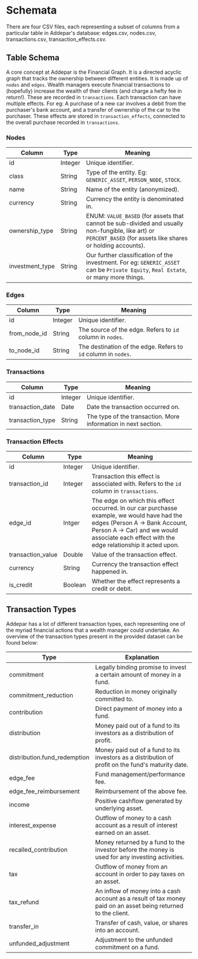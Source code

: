 # Schemata

There are four CSV files, each representing a subset of columns from a particular table in Addepar's database: edges.csv, nodes.csv, transactions.csv, transaction_effects.csv.

## Table Schema

A core concept at Addepar is the Financial Graph. It is a directed acyclic graph that tracks the ownership between different entities. It is made up of `nodes` and `edges`.
Wealth managers execute financial transactions to (hopefully) increase the wealth of their clients (and charge a hefty fee in return!). These are recorded in `transactions`. Each transaction can have multiple effects. For eg: A purchase of a new car involves a debit from the purchaser's bank account, and a transfer of ownership of the car to the purchaser. These effects are stored in `transaction_effects`, connected to the overall purchase recorded in `transactions`.

### Nodes

| Column          | Type    | Meaning                                                            |
|-----------------|---------|--------------------------------------------------------------------|
| id              | Integer | Unique identifier.                                                 |
| class           | String  | Type of the entity. Eg: `GENERIC_ASSET`, `PERSON_NODE`, `STOCK`.   |
| name            | String  | Name of the entity (anonymized).                                   |
| currency        | String  | Currency the entity is denominated in.                             |
| ownership_type  | String  | ENUM: `VALUE_BASED` (for assets that cannot be sub-divided and usually non-fungible, like art) or `PERCENT_BASED` (for assets like shares or holding accounts). |
| investment_type | String  | Our further classification of the investment. For eg: `GENERIC_ASSET` can be `Private Equity`, `Real Estate`, or many more things.                              |


### Edges

| Column       | Type    | Meaning                                                        |
|--------------|---------|----------------------------------------------------------------|
| id           | Integer | Unique identifier.                                             |
| from_node_id | String  | The source of the edge. Refers to `id` column in `nodes`.      |
| to_node_id   | String  | The destination of the edge. Refers to `id` column in `nodes`. |
 

### Transactions

| Column           | Type    | Meaning                                                        |
|------------------|---------|----------------------------------------------------------------|
| id               | Integer | Unique identifier.                                             |
| transaction_date | Date    | Date the transaction occurred on.                              |
| transaction_type | String  | The type of the transaction. More information in next section. |


### Transaction Effects


| Column            | Type    | Meaning                               |
|-------------------|---------|---------------------------------------|
| id                | Integer | Unique identifier.                    |
| transaction_id    | Integer | Transaction this effect is associated with. Refers to the `id` column in `transactions`. |
| edge_id           | Intger  | The edge on which this effect occurred. In our car purchasse example, we would have had the edges (Person A -> Bank Account, Person A -> Car) and we would associate each effect with the edge relationship it acted upon. |
| transaction_value | Double  | Value of the transaction effect.                                                         |
| currency          | String  | Currency the transaction effect happened in.                                             | 
| is_credit         | Boolean | Whether the effect represents a credit or debit.                                         |


## Transaction Types

Addepar has a lot of different transaction types, each representing one of the myriad financial actions that a wealth manager could undertake. An overview of the transaction types present in the provided dataset can be found below:

| Type                         | Explanation                                                                                                    |
|------------------------------|----------------------------------------------------------------------------------------------------------------|
| commitment                   | Legally binding promise to invest a certain amount of money in a fund.                                         |
| commitment_reduction         | Reduction in money originally committed to.                                                                    |
| contribution                 | Direct payment of money into a fund.                                                                           |
| distribution                 | Money paid out of a fund to its investors as a distribution of profit.                                         |
| distribution.fund_redemption | Money paid out of a fund to its investors as a distribution of profit on the fund's maturity date.             |
| edge_fee                     | Fund management/performance fee.                                                                               |
| edge_fee_reimbursement       | Reimbursement of the above fee.                                                                                |
| income                       | Positive cashflow generated by underlying asset.                                                               |
| interest_expense             | Outflow of money to a cash account as a result of interest earned on an asset.                                 |
| recalled_contribution        | Money returned by a fund to the investor before the money is used for any investing activities.                |
| tax                          | Outflow of money from an account in order to pay taxes on an asset.                                            |
| tax_refund                   | An inflow of money into a cash account as a result of tax money paid on an asset being returned to the client. |
| transfer_in                  | Transfer of cash, value, or shares into an account.                                                            |
| unfunded_adjustment          | Adjustment to the unfunded commitment on a fund.                                                               |

